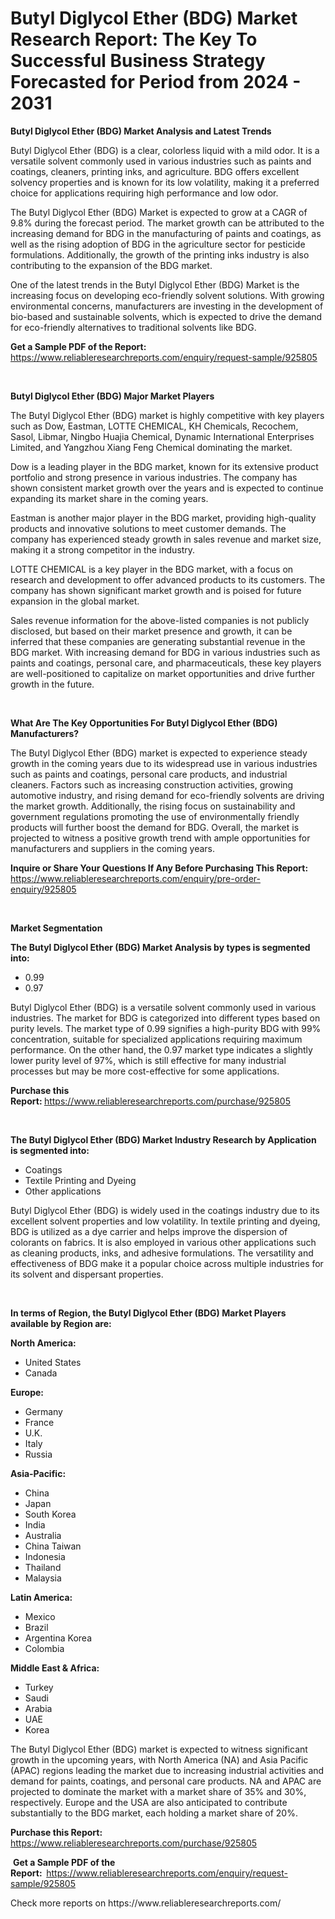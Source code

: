 <p><h1>Butyl Diglycol Ether (BDG) Market Research Report: The Key To Successful Business Strategy Forecasted for Period from 2024 - 2031</h1></p><p><strong>Butyl Diglycol Ether (BDG) Market Analysis and Latest Trends</strong></p>
<p><p>Butyl Diglycol Ether (BDG) is a clear, colorless liquid with a mild odor. It is a versatile solvent commonly used in various industries such as paints and coatings, cleaners, printing inks, and agriculture. BDG offers excellent solvency properties and is known for its low volatility, making it a preferred choice for applications requiring high performance and low odor.</p><p>The Butyl Diglycol Ether (BDG) Market is expected to grow at a CAGR of 9.8% during the forecast period. The market growth can be attributed to the increasing demand for BDG in the manufacturing of paints and coatings, as well as the rising adoption of BDG in the agriculture sector for pesticide formulations. Additionally, the growth of the printing inks industry is also contributing to the expansion of the BDG market.</p><p>One of the latest trends in the Butyl Diglycol Ether (BDG) Market is the increasing focus on developing eco-friendly solvent solutions. With growing environmental concerns, manufacturers are investing in the development of bio-based and sustainable solvents, which is expected to drive the demand for eco-friendly alternatives to traditional solvents like BDG.</p></p>
<p><strong>Get a Sample PDF of the Report:&nbsp;</strong> <a href="https://www.reliableresearchreports.com/enquiry/request-sample/925805">https://www.reliableresearchreports.com/enquiry/request-sample/925805</a></p>
<p>&nbsp;</p>
<p><strong>Butyl Diglycol Ether (BDG) Major Market Players</strong></p>
<p><p>The Butyl Diglycol Ether (BDG) market is highly competitive with key players such as Dow, Eastman, LOTTE CHEMICAL, KH Chemicals, Recochem, Sasol, Libmar, Ningbo Huajia Chemical, Dynamic International Enterprises Limited, and Yangzhou Xiang Feng Chemical dominating the market.</p><p>Dow is a leading player in the BDG market, known for its extensive product portfolio and strong presence in various industries. The company has shown consistent market growth over the years and is expected to continue expanding its market share in the coming years.</p><p>Eastman is another major player in the BDG market, providing high-quality products and innovative solutions to meet customer demands. The company has experienced steady growth in sales revenue and market size, making it a strong competitor in the industry.</p><p>LOTTE CHEMICAL is a key player in the BDG market, with a focus on research and development to offer advanced products to its customers. The company has shown significant market growth and is poised for future expansion in the global market.</p><p>Sales revenue information for the above-listed companies is not publicly disclosed, but based on their market presence and growth, it can be inferred that these companies are generating substantial revenue in the BDG market. With increasing demand for BDG in various industries such as paints and coatings, personal care, and pharmaceuticals, these key players are well-positioned to capitalize on market opportunities and drive further growth in the future.</p></p>
<p>&nbsp;</p>
<p><strong>What Are The Key Opportunities For Butyl Diglycol Ether (BDG) Manufacturers?</strong></p>
<p><p>The Butyl Diglycol Ether (BDG) market is expected to experience steady growth in the coming years due to its widespread use in various industries such as paints and coatings, personal care products, and industrial cleaners. Factors such as increasing construction activities, growing automotive industry, and rising demand for eco-friendly solvents are driving the market growth. Additionally, the rising focus on sustainability and government regulations promoting the use of environmentally friendly products will further boost the demand for BDG. Overall, the market is projected to witness a positive growth trend with ample opportunities for manufacturers and suppliers in the coming years.</p></p>
<p><strong>Inquire or Share Your Questions If Any Before Purchasing This Report:</strong> <a href="https://www.reliableresearchreports.com/enquiry/pre-order-enquiry/925805">https://www.reliableresearchreports.com/enquiry/pre-order-enquiry/925805</a></p>
<p>&nbsp;</p>
<p><strong>Market Segmentation</strong></p>
<p><strong>The Butyl Diglycol Ether (BDG) Market Analysis by types is segmented into:</strong></p>
<p><ul><li>0.99</li><li>0.97</li></ul></p>
<p><p>Butyl Diglycol Ether (BDG) is a versatile solvent commonly used in various industries. The market for BDG is categorized into different types based on purity levels. The market type of 0.99 signifies a high-purity BDG with 99% concentration, suitable for specialized applications requiring maximum performance. On the other hand, the 0.97 market type indicates a slightly lower purity level of 97%, which is still effective for many industrial processes but may be more cost-effective for some applications.</p></p>
<p><strong>Purchase this Report:&nbsp;</strong><a href="https://www.reliableresearchreports.com/purchase/925805">https://www.reliableresearchreports.com/purchase/925805</a></p>
<p>&nbsp;</p>
<p><strong>The Butyl Diglycol Ether (BDG) Market Industry Research by Application is segmented into:</strong></p>
<p><ul><li>Coatings</li><li>Textile Printing and Dyeing</li><li>Other applications</li></ul></p>
<p><p>Butyl Diglycol Ether (BDG) is widely used in the coatings industry due to its excellent solvent properties and low volatility. In textile printing and dyeing, BDG is utilized as a dye carrier and helps improve the dispersion of colorants on fabrics. It is also employed in various other applications such as cleaning products, inks, and adhesive formulations. The versatility and effectiveness of BDG make it a popular choice across multiple industries for its solvent and dispersant properties.</p></p>
<p>&nbsp;</p>
<p><strong>In terms of Region, the Butyl Diglycol Ether (BDG) Market Players available by Region are:</strong></p>
<p>
    <p> <strong> North America: </strong>
        <ul>
            <li>United States</li>
            <li>Canada</li>
        </ul>
        </p> 
    <p> <strong> Europe: </strong>
        <ul>
            <li>Germany</li>
            <li>France</li>
            <li>U.K.</li>
            <li>Italy</li>
            <li>Russia</li>
        </ul>
        </p> 
    <p> <strong> Asia-Pacific: </strong>
        <ul>
            <li>China</li>
            <li>Japan</li>
            <li>South Korea</li>
            <li>India</li>
            <li>Australia</li>
            <li>China Taiwan</li>
            <li>Indonesia</li>
            <li>Thailand</li>
            <li>Malaysia</li>
        </ul>
        </p> 
    <p> <strong> Latin America: </strong>
        <ul>
            <li>Mexico</li>
            <li>Brazil</li>
            <li>Argentina Korea</li>
            <li>Colombia</li>
        </ul>
        </p> 
    <p> <strong> Middle East & Africa: </strong>
        <ul>
            <li>Turkey</li>
            <li>Saudi</li>
            <li>Arabia</li>
            <li>UAE</li>
            <li>Korea</li>
        </ul>
    </p>
    </p>
<p><p>The Butyl Diglycol Ether (BDG) market is expected to witness significant growth in the upcoming years, with North America (NA) and Asia Pacific (APAC) regions leading the market due to increasing industrial activities and demand for paints, coatings, and personal care products. NA and APAC are projected to dominate the market with a market share of 35% and 30%, respectively. Europe and the USA are also anticipated to contribute substantially to the BDG market, each holding a market share of 20%.</p></p>
<p><strong>Purchase this Report: </strong><a href="https://www.reliableresearchreports.com/purchase/925805">https://www.reliableresearchreports.com/purchase/925805</a></p>
<p>&nbsp;<strong>Get a Sample PDF of the Report:&nbsp;&nbsp;</strong><a href="https://www.reliableresearchreports.com/enquiry/request-sample/925805">https://www.reliableresearchreports.com/enquiry/request-sample/925805</a></p>
<p><strong></strong></p>
<p>Check more reports on https://www.reliableresearchreports.com/</p>